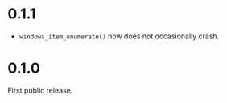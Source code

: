
# 0.1.1

* `windows_item_enumerate()` now does not occasionally crash.

# 0.1.0

First public release.
